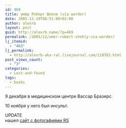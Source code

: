 ```yaml
---
id: 469
title: умер Роберт Шекли (via worder)
date: 2005-12-10T08:51:00+02:00
author: alexrb
layout: post
guid: http://alexrb.name/?p=469
permalink: /2005/12/umer-robert-shekly-via-worder/
lj_itemid:
  - "463"
lj_permalink:
  - http://alexrb-aka-ral.livejournal.com/118783.html
post_views_count:
  - "3"
categories:
  - Lost-and-found
tags:
  - books
---
```

9 декабря в медицинском центре Вассар Бразерс.

10 ноября у него был инсульт.

UPDATE  
нашел <a href="http://www.robertoquaglia.com/foto/fotoindexsheckley.html" target="_blank">сайт с фотогафиями RS</a>